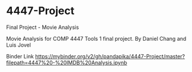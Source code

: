# 4447-Project
Final Project - Movie Analysis

Movie Analysis for COMP 4447 Tools 1 final project.
By Daniel Chang and Luis Jovel

Binder Link
https://mybinder.org/v2/gh/pandapika/4447-Project/master?filepath=4447%20-%20IMDB%20Analysis.ipynb
